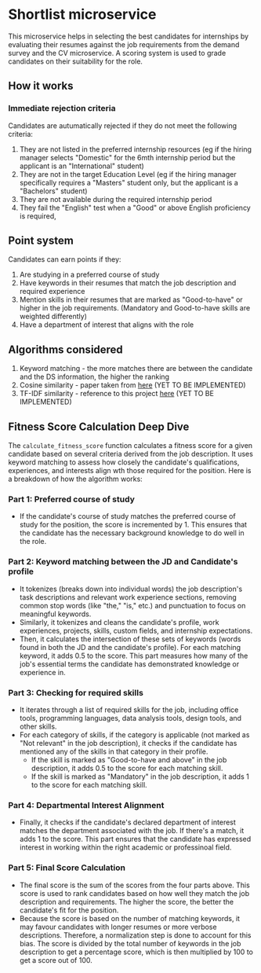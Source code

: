 # Shortlist microservice
This microservice helps in selecting the best candidates for internships by evaluating their resumes against the job requirements from the demand survey and the CV microservice. A scoring system is used to grade candidates on their suitability for the role.

## How it works
### Immediate rejection criteria
Candidates are autumatically rejected if they do not meet the following criteria:
1. They are not listed in the preferred internship resources (eg if the hiring manager selects "Domestic" for the 6mth internship period but the applicant is an "International" student) 
2. They are not in the target Education Level (eg if the hiring manager specifically requires a "Masters" student only, but the applicant is a "Bachelors" student)
3. They are not available during the required internship period
4. They fail the "English" test when a "Good" or above English proficiency is required, 

## Point system
Candidates can earn points if they:
1. Are studying in a preferred course of study
2. Have keywords in their resumes that match the job description and required experience
3. Mention skills in their resumes that are marked as "Good-to-have" or higher in the job requirements. (Mandatory and Good-to-have skills are weighted differently) 
4. Have a department of interest that aligns with the role

## Algorithms considered
1. Keyword matching - the more matches there are between the candidate and the DS information, the higher the ranking
2. Cosine similarity - paper taken from [here](https://www.researchgate.net/publication/366706213_Evaluating_Automatic_CV_Shortlisting_Tool_For_Job_Recruitment_Based_On_Machine_Learning_Techniques) (YET TO BE IMPLEMENTED)
3. TF-IDF similarity - reference to this project [here](https://github.com/harsha-chirumamilla/resume-screening) (YET TO BE IMPLEMENTED)

## Fitness Score Calculation Deep Dive
The `calculate_fitness_score` function calculates a fitness score for a given candidate based on several criteria derived from the job description. It uses keyword matching to assess how closely the candidate's qualifications, experiences, and interests align wth those required for the position. Here is a breakdown of how the algorithm works:
### Part 1: Preferred course of study
- If the candidate's course of study matches the preferred course of study for the position, the score is incremented by 1. This ensures that the candidate has the necessary background knowledge to do well in the role.
### Part 2: Keyword matching between the JD and Candidate's profile
- It tokenizes (breaks down into individual words) the job description's task descriptions and relevant work experience sections, removing common stop words (like "the," "is," etc.) and punctuation to focus on meaningful keywords.
- Similarly, it tokenizes and cleans the candidate's profile, work experiences, projects, skills, custom fields, and internship expectations.
- Then, it calculates the intersection of these sets of keywords (words found in both the JD and the candidate's profile). For each matching keyword, it adds 0.5 to the score. This part measures how many of the job's essential terms the candidate has demonstrated knowledge or experience in.
### Part 3: Checking for required skills
- It iterates through a list of required skills for the job, including office tools, programming languages, data analysis tools, design tools, and other skills.
- For each category of skills, if the category is applicable (not marked as "Not relevant" in the job description), it checks if the candidate has mentioned any of the skills in that category in their profile.
    - If the skill is marked as "Good-to-have and above" in the job description, it adds 0.5 to the score for each matching skill.
    - If the skill is marked as "Mandatory" in the job description, it adds 1 to the score for each matching skill.
### Part 4: Departmental Interest Alignment
- Finally, it checks if the candidate's declared department of interest matches the department associated with the job. If there's a match, it adds 1 to the score. This part ensures that the candidate has expressed interest in working within the right academic or professinoal field.
### Part 5: Final Score Calculation
- The final score is the sum of the scores from the four parts above. This score is used to rank candidates based on how well they match the job description and requirements. The higher the score, the better the candidate's fit for the position.
- Because the score is based on the number of matching keywords, it may favour candidates with longer resumes or more verbose descriptions. Therefore, a normalization step is done to account for this bias. The score is divided by the total number of keywords in the job description to get a percentage score, which is then multiplied by 100 to get a score out of 100.

